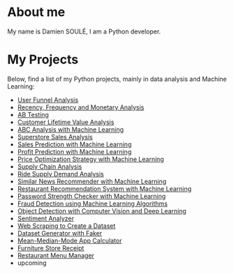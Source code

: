 # About me

My name is Damien SOULÉ, I am a Python developer.

# My Projects

Below, find a list of my Python projects, mainly in data analysis and Machine Learning:

- [User Funnel Analysis](https://github.com/dspydev/python-projects/tree/main/user-funnel-analysis)
- [Recency, Frequency and Monetary Analysis](https://github.com/dspydev/python-projects/tree/main/recency-frequency-monetary-analysis)
- [AB Testing](https://github.com/dspydev/python-projects/tree/main/ab-testing)
- [Customer Lifetime Value Analysis](https://github.com/dspydev/python-projects/tree/main/customer-lifetime-value-analysis)
- [ABC Analysis with Machine Learning](https://github.com/dspydev/python-projects/tree/main/abc-analysis)
- [Superstore Sales Analysis](https://github.com/dspydev/python-projects/tree/main/superstore-sales-analysis)
- [Sales Prediction with Machine Learning](https://github.com/dspydev/python-projects/tree/main/sales-prediction/sales-prediction-with-linear-regression)
- [Profit Prediction with Machine Learning](https://github.com/dspydev/python-projects/tree/main/profit-prediction/profit-prediction-with-machine-learning)
- [Price Optimization Strategy with Machine Learning](https://github.com/dspydev/python-projects/tree/main/price-optimization-strategy)
- [Supply Chain Analysis](https://github.com/dspydev/python-projects/tree/main/supply-chain-analysis)
- [Ride Supply Demand Analysis](https://github.com/dspydev/python-projects/tree/main/ride-supply-demand-analysis)
- [Similar News Recommender with Machine Learning](https://github.com/dspydev/python-projects/tree/main/similar-news-recommender)
- [Restaurant Recommendation System with Machine Learning](https://github.com/dspydev/python-projects/tree/main/restaurant-recommendation-system)
- [Password Strength Checker with Machine Learning](https://github.com/dspydev/python-projects/tree/main/password-strength-checker)
- [Fraud Detection using Machine Learning Algorithms](https://github.com/dspydev/python-projects/tree/main/fraud-detection-using-machine-learning-algorithms)
- [Object Detection with Computer Vision and Deep Learning](https://github.com/dspydev/python-projects/tree/main/object-detection)
- [Sentiment Analyzer](https://github.com/dspydev/python-projects/tree/main/sentiment-analyzer)
- [Web Scraping to Create a Dataset](https://github.com/dspydev/python-projects/tree/main/web-scraping-to-create-a-dataset)
- [Dataset Generator with Faker](https://github.com/dspydev/python-projects/tree/main/dataset-generator-with-faker)
- [Mean-Median-Mode App Calculator](https://github.com/dspydev/python-projects/tree/main/mean-median-mode-app-calculator)
- [Furniture Store Receipt](https://github.com/dspydev/python-projects/tree/main/furniture-store-receipt)
- [Restaurant Menu Manager](https://github.com/dspydev/python-projects/tree/main/restaurant-menu-manager)
- upcoming

